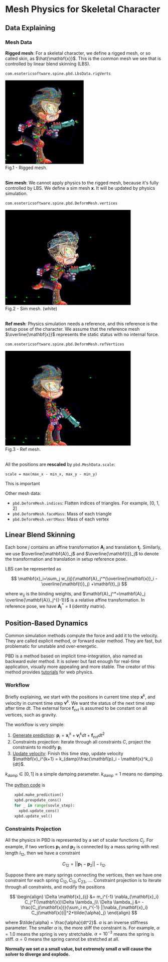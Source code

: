 # Mesh Physics for Skeletal Character

## Data Explaining

### Mesh Data

**Rigged mesh**: For a skeletal character, we define a rigged mesh, or so called skin, as $\hat{\mathbf{x}}$. This is the common mesh we see that is controlled by linear blend skinning (LBS).

```
com.esotericsoftware.spine.pbd.LbsData.rigVerts
```

<img src="rig.png" alt="drawing" width="250"/>
<figcaption>Fig.1 - Rigged mesh.</figcaption>
<br>

**Sim mesh**: We cannot apply physics to the rigged mesh, because it's fully controlled by LBS. We define a sim mesh $\mathbf{x}$. It will be updated by physics simulation.

```
com.esotericsoftware.spine.pbd.DeformMesh.vertices
```

<img src="world.png" alt="drawing" width="400"/>
<figcaption>Fig.2 - Sim mesh. (white)</figcaption>
<br>

**Ref mesh**: Physics simulation needs a reference, and this reference is the setup pose of the character. We assume that the reference mesh $\overline{\mathbf{x}}$ represents the static status with no internal force.

```
com.esotericsoftware.spine.pbd.DeformMesh.refVertices
```

<img src="ref.png" alt="drawing" width="400"/>
<figcaption>Fig.3 - Ref mesh.</figcaption>
<br>

All the positions are **rescaled** by `pbd.MeshData.scale`:
```
scale = max(max_x - min_x, max_y - min_y)
```
This is important 

Other mesh data:
- `pbd.DeformMesh.indices`: Flatten indices of triangles. For example, [0, 1, 2]
- `pbd.DeformMesh.faceMass`: Mass of each triangle
- `pbd.DeformMesh.vertMass`: Mass of each vertex

## Linear Blend Skinning

Each bone $j$ contains an affine transformation $\mathbf{A}_j$ and translation $\mathbf{t}_j$. Similarly, we use $\overline{\mathbf{A}}_j$ and $\overline{\mathbf{t}}_j$ to denote the transformation and translation in setup reference pose.

LBS can be represented as

$$
\mathbf{x}_i=\sum_j w_{ij}(\mathbf{A}_j^*(\overline{\mathbf{x}}_i - \overline{\mathbf{t}}_j) +\mathbf{t}_j)
$$

where $w_{ij}$ is the binding weights, and $\mathbf{A}_j^*=\mathbf{A}_j \overline{\mathbf{A}}_j^{(-1)}$ is a relative affine transformation. In reference pose, we have $\mathbf{A}_j^*=\mathbf{I}$ (identity matrix).

## Position-Based Dynamics

Common simulation methods compute the force and add it to the velocity. They are called explicit method, or forward euler method. They are fast, but problematic for unstable and over-energetic. 

PBD is a method based on implicit time-integration, also named as backward euler method. It is solwer but fast enough for real-time application, visually more appealing and more stable. The creator of this method provides [tutorials](https://matthias-research.github.io/pages/tenMinutePhysics/index.html) for web physics.

### Workflow

Briefly explaining, we start with the positions in current time step $\mathbf{x}^{k}$, and velocity in current time step $\mathbf{v}^{k}$. We want the status of the next time step after time $dt$. The external force $\mathbf{f}_{ext}$ is assumed to be constant on all vertices, such as gravity.

The workflow is very simple:

1. [Generate prediction](https://github.com/yoharol/PBD_Taichi/blob/3b4d3f8f69efcbff7b4b8e516d08417bfde65a55/cons/framework.py#L25C1-L31C80): $\mathbf{p}_i = \mathbf{x}^k_i + \mathbf{v}_i^k dt + \mathbf{f}_{ext}dt^2$ 
2. Constraints projection: Iterate through all constraints $C$, project the constraints to modify $\mathbf{p}_i$
3. [Update velocity](https://github.com/yoharol/PBD_Taichi/blob/3b4d3f8f69efcbff7b4b8e516d08417bfde65a55/cons/framework.py#L33C1-L38C68): Finish this time step, update velocity $\mathbf{v}_i^{k+1} = k_{damp}\frac{\mathbf{p}_i - \mathbf{x}^k_i}{dt}$.
   
$k_{damp}\in [0, 1]$ is a simple damping parameter. $k_{damp}=1$ means no damping.

The [python code](https://github.com/yoharol/PBD_Taichi/blob/3b4d3f8f69efcbff7b4b8e516d08417bfde65a55/test/fish_deform.py#L67C1-L71C22) is

```python
    xpbd.make_prediction()
    xpbd.preupdate_cons()
    for _ in range(sovle_step):
      xpbd.update_cons()
    xpbd.update_vel()
```

### Constraints Projection

All the physics in PBD is represented by a set of scalar functions $C_j$. For example, if two vertices $\mathbf{p}_1$ and $\mathbf{p}_2$ is connected by a mass spring with rest length $l_{12}$, then we have a constraint

$$
C_{12} = ||\mathbf{p}_1-\mathbf{p}_2||-l_{12}.
$$

Suppose there are many springs connecting the vertices, then we have one constraint for each spring $C_{12}, C_{13}, C_{23}, \dots$. Constraint projection is to iterate through all constraints, and modify the positions

$$
\begin{align}
    \Delta \mathbf{x}_{ij} &= m_i^{-1} \nabla_{\mathbf{x}_i} C_j^T(\mathbf{x})\Delta \lambda_j\\
    \Delta \lambda_j &= - \frac{C_j(\mathbf{x})}{\sum_i m_i^{-1} ||\nabla_{\mathbf{x}_i} C_j(\mathbf{x})||^2+\tilde{\alpha}_j}
\end{align}
$$

where $\tilde{\alpha} = \frac{\alpha}{dt^2}$. $\alpha$ is an inverse stiffness parameter. The smaller $\alpha$ is, the more stiff the constraint is. For example, $\alpha=1.0$ means the spring is very stretchable. $\alpha=10^{-3}$ means the spring is stiff. $\alpha=0$ means the spring cannot be stretched at all.

**Normally we set $\alpha$ a small value, but extremely small $\alpha$ will cause the solver to diverge and explode.**

### 